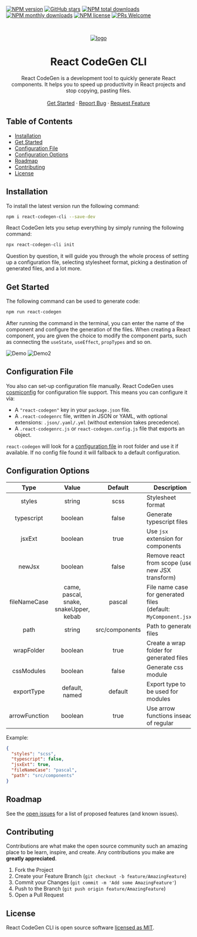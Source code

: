 [![NPM version](https://img.shields.io/npm/v/react-codegen-cli?style=flat-square&color=1e88e5)](https://www.npmjs.com/package/react-codegen-cli)
[![GitHub stars](https://img.shields.io/github/stars/Cristians953/react-codegen-cli?style=flat-square&color=yellow)](https://github.com/Cristians953/react-codegen-cli)
[![NPM total downloads](https://img.shields.io/npm/dt/react-codegen-cli.svg?style=flat-square)](https://npmcharts.com/compare/react-codegen-cli?minimal=true)
[![NPM monthly downloads](https://img.shields.io/npm/dm/react-codegen-cli.svg?style=flat-square&color=03a9f4)](https://npmcharts.com/compare/react-codegen-cli?minimal=true)
[![NPM license](https://img.shields.io/npm/l/react-codegen-cli?style=flat-square)](https://www.npmjs.com/package/react-codegen-cli)
[![PRs Welcome](https://img.shields.io/badge/PRs-welcome-brightgreen.svg?style=flat-square&color=66bb6a)](https://github.com/Cristians953/react-codegen-cli/issues)


<br />
<p align="center">
  <a href="https://github.com/Cristians953/react-codegen-cli">
    <img src="https://user-images.githubusercontent.com/22912150/105633453-583a8180-5e61-11eb-9154-8999beb965dc.png" alt="logo" />
  </a>

  <h1 align="center">React CodeGen CLI</h1>

  <p align="center">
    React CodeGen is a development tool to quickly generate React components.  
    It helps you to speed up productivity in React projects and stop copying, pasting files.
    <br />
    <br />
    <a href="#get-started">Get Started</a>
    ·
    <a href="https://github.com/Cristians953/react-codegen-cli/issues">Report Bug</a>
    ·
    <a href="https://github.com/Cristians953/react-codegen-cli/issues">Request Feature</a>
  </p>
</p>

## Table of Contents

* [Installation](#installation)
* [Get Started](#get-started)
* [Configuration File](#configuration-file)
* [Configuration Options](#configuration-options)
* [Roadmap](#roadmap)
* [Contributing](#contributing)
* [License](#license)

## Installation

To install the latest version run the following command:

```sh
npm i react-codegen-cli --save-dev
```

React CodeGen lets you setup everything by simply running the following command:

```sh
npx react-codegen-cli init
```

Question by question, it will guide you through the whole process of setting up a configuration file,
selecting stylesheet format, picking a destination of generated files, and a lot more.

## Get Started

The following command can be used to generate code:
```sh
npm run react-codegen
```

After running the command in the terminal,
you can enter the name of the component and configure the generation of the files.
When creating a React component, you are given the choice to modify the component parts,
such as connecting the `useState`, `useEffect`, `propTypes` and so on.

![Demo](https://i.imgur.com/TFykAL4.png)
![Demo2](https://i.imgur.com/uEMSlCz.png)

## Configuration File

You also can set-up configuration file manually. 
React CodeGen uses  [cosmiconfig](https://github.com/davidtheclark/cosmiconfig)  for configuration file support. This means you can configure it via:

-   A  `"react-codegen"`  key in your  `package.json`  file.
-   A  `.react-codegenrc`  file, written in JSON or YAML, with optional extensions:  `.json/.yaml/.yml`  (without extension takes precedence).
-   A  `.react-codegenrc.js`  or  `react-codegen.config.js`  file that exports an object.

`react-codegen` will look for a [configuration file](#configuration-file) in root folder and use it if available.
If no config file found it will fallback to a default configuration.

## Configuration Options

|     Type     |                             Value                            |     Default    |                              Description                             |
|:------------:|:------------------------------------------------------------:|:--------------:|----------------------------------------------------------------------|
| styles       |                            string                            |      scss      | Stylesheet format                                                    |
| typescript   |                            boolean                           |      false     | Generate typescript files                                            |
| jsxExt       |                            boolean                           |      true      | Use `jsx` extension for components                                   |
| newJsx       |                            boolean                           |      false     | Remove react from scope (use new JSX transform)                                  |
| fileNameCase | came,<br/> pascal,<br/>   snake,<br/> snakeUpper,<br/> kebab |     pascal     | File name case for generated files<br/> (default: `MyComponent.jsx`) |
| path         |                            string                            | src/components | Path to generate files
| wrapFolder   | boolean | true | Create a wrap folder for generated files |
| cssModules   | boolean | false | Generate css module |
| exportType   | default,<br /> named | default | Export type to be used for modules
| arrowFunction | boolean | true | Use arrow functions insead of regular

Example:

```json
{
  "styles": "scss",
  "typescript": false,
  "jsxExt": true,
  "fileNameCase": "pascal",
  "path": "src/components"
}
```

## Roadmap

See the [open issues](https://github.com/Cristians953/react-codegen-cli/issues) for a list of proposed features (and known issues).

## Contributing

Contributions are what make the open source community such an amazing place to be learn, inspire, and create. Any contributions you make are **greatly appreciated**.

1. Fork the Project
2. Create your Feature Branch (`git checkout -b feature/AmazingFeature`)
3. Commit your Changes (`git commit -m 'Add some AmazingFeature'`)
4. Push to the Branch (`git push origin feature/AmazingFeature`)
5. Open a Pull Request

## License

React CodeGen CLI is open source software [licensed as MIT](https://github.com/cristians953/react-codegen/blob/master/LICENSE).
